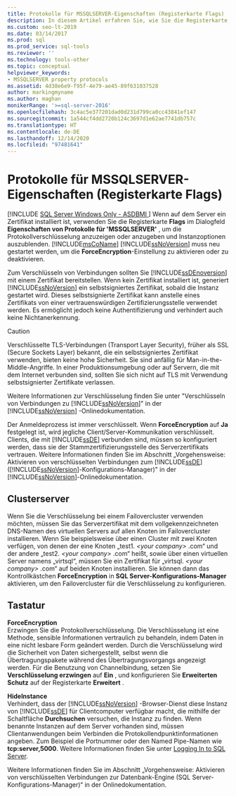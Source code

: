 ```yaml
---
title: Protokolle für MSSQLSERVER-Eigenschaften (Registerkarte Flags)
description: In diesem Artikel erfahren Sie, wie Sie die Registerkarte „Flags“ des Dialogfelds für MSSQLSERVER-Eigenschaften verwenden, um die Protokollverschlüsselung anzuzeigen oder anzugeben und um Instanzoptionen auszublenden.
ms.custom: seo-lt-2019
ms.date: 03/14/2017
ms.prod: sql
ms.prod_service: sql-tools
ms.reviewer: ''
ms.technology: tools-other
ms.topic: conceptual
helpviewer_keywords:
- MSSQLSERVER property protocols
ms.assetid: 4d38e6e9-f95f-4e79-ae45-89f631037528
author: markingmyname
ms.author: maghan
monikerRange: '>=sql-server-2016'
ms.openlocfilehash: 3c4ac5e377201dad0d231d799ca0cc43841ef147
ms.sourcegitcommit: 1a544cf4dd2720b124c3697d1e62ae7741db757c
ms.translationtype: HT
ms.contentlocale: de-DE
ms.lasthandoff: 12/14/2020
ms.locfileid: "97481641"
---
```

# <a name="protocols-for-mssqlserver-properties-flags-tab"></a>Protokolle für MSSQLSERVER-Eigenschaften (Registerkarte Flags)
[!INCLUDE [SQL Server Windows Only - ASDBMI ](../../includes/applies-to-version/sql-windows-only-asdbmi.md)]
  Wenn auf dem Server ein Zertifikat installiert ist, verwenden Sie die Registerkarte **Flags** im Dialogfeld **Eigenschaften von Protokolle für 'MSSQLSERVER'** , um die Protokollverschlüsselung anzuzeigen oder anzugeben und Instanzoptionen auszublenden. [!INCLUDE[msCoName](../../includes/msconame-md.md)] [!INCLUDE[ssNoVersion](../../includes/ssnoversion-md.md)] muss neu gestartet werden, um die **ForceEncryption**-Einstellung zu aktivieren oder zu deaktivieren.  
  
 Zum Verschlüsseln von Verbindungen sollten Sie [!INCLUDE[ssDEnoversion](../../includes/ssdenoversion-md.md)] mit einem Zertifikat bereitstellen. Wenn kein Zertifikat installiert ist, generiert [!INCLUDE[ssNoVersion](../../includes/ssnoversion-md.md)] ein selbstsigniertes Zertifikat, sobald die Instanz gestartet wird. Dieses selbstsignierte Zertifikat kann anstelle eines Zertifikats von einer vertrauenswürdigen Zertifizierungsstelle verwendet werden. Es ermöglicht jedoch keine Authentifizierung und verhindert auch keine Nichtanerkennung.  
  
> [!CAUTION]  
>  Verschlüsselte TLS-Verbindungen (Transport Layer Security), früher als SSL (Secure Sockets Layer) bekannt, die ein selbstsigniertes Zertifikat verwenden, bieten keine hohe Sicherheit. Sie sind anfällig für Man-in-the-Middle-Angriffe. In einer Produktionsumgebung oder auf Servern, die mit dem Internet verbunden sind, sollten Sie sich nicht auf TLS mit Verwendung selbstsignierter Zertifikate verlassen.  
  
 Weitere Informationen zur Verschlüsselung finden Sie unter "Verschlüsseln von Verbindungen zu [!INCLUDE[ssNoVersion](../../includes/ssnoversion-md.md)]" in der [!INCLUDE[ssNoVersion](../../includes/ssnoversion-md.md)] -Onlinedokumentation.  
  
 Der Anmeldeprozess ist immer verschlüsselt. Wenn **ForceEncryption** auf **Ja** festgelegt ist, wird jegliche Client/Server-Kommunikation verschlüsselt. Clients, die mit [!INCLUDE[ssDE](../../includes/ssde-md.md)] verbunden sind, müssen so konfiguriert werden, dass sie der Stammzertifizierungsstelle des Serverzertifikats vertrauen. Weitere Informationen finden Sie im Abschnitt „Vorgehensweise: Aktivieren von verschlüsselten Verbindungen zum [!INCLUDE[ssDE](../../includes/ssde-md.md)] ([!INCLUDE[ssNoVersion](../../includes/ssnoversion-md.md)]-Konfigurations-Manager)" in der [!INCLUDE[ssNoVersion](../../includes/ssnoversion-md.md)]-Onlinedokumentation.  
  
## <a name="cluster-servers"></a>Clusterserver  
 Wenn Sie die Verschlüsselung bei einem Failovercluster verwenden möchten, müssen Sie das Serverzertifikat mit dem vollgekennzeichneten DNS-Namen des virtuellen Servers auf allen Knoten im Failovercluster installieren. Wenn Sie beispielsweise über einen Cluster mit zwei Knoten verfügen, von denen der eine Knoten „test1. *\<your company>* .com“ und der andere „test2. *\<your company>* .com“ heißt, sowie über einen virtuellen Server namens „virtsql“, müssen Sie ein Zertifikat für „virtsql. *\<your company>* .com“ auf beiden Knoten installieren. Sie können dann das Kontrollkästchen **ForceEncryption** in **SQL Server-Konfigurations-Manager** aktivieren, um den Failovercluster für die Verschlüsselung zu konfigurieren.  
  
## <a name="options"></a>Tastatur  
 **ForceEncryption**  
 Erzwingen Sie die Protokollverschlüsselung. Die Verschlüsselung ist eine Methode, sensible Informationen vertraulich zu behandeln, indem Daten in eine nicht lesbare Form geändert werden. Durch die Verschlüsselung wird die Sicherheit von Daten sichergestellt, selbst wenn die Übertragungspakete während des Übertragungsvorgangs angezeigt werden. Für die Benutzung von Channelbindung, setzen Sie **Verschlüsselung erzwingen** auf **Ein** , und konfigurieren Sie **Erweiterten Schutz** auf der Registerkarte **Erweitert** .  
  
 **HideInstance**  
 Verhindert, dass der [!INCLUDE[ssNoVersion](../../includes/ssnoversion-md.md)] -Browser-Dienst diese Instanz von [!INCLUDE[ssDE](../../includes/ssde-md.md)] für Clientcomputer verfügbar macht, die mithilfe der Schaltfläche **Durchsuchen** versuchen, die Instanz zu finden. Wenn benannte Instanzen auf dem Server vorhanden sind, müssen Clientanwendungen beim Verbinden die Protokollendpunktinformationen angeben. Zum Beispiel die Portnummer oder den Named Pipe-Namen wie **tcp:server,5000**. Weitere Informationen finden Sie unter [Logging In to SQL Server](../../database-engine/configure-windows/logging-in-to-sql-server.md).  
  
 Weitere Informationen finden Sie im Abschnitt „Vorgehensweise: Aktivieren von verschlüsselten Verbindungen zur Datenbank-Engine (SQL Server-Konfigurations-Manager)“ in der Onlinedokumentation.  
  
  
